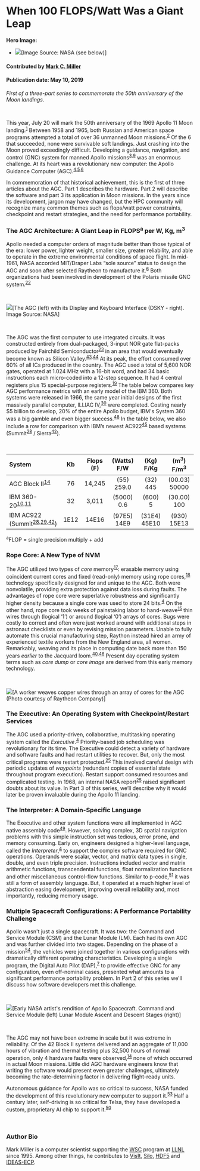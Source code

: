 # When 100 FLOPS/Watt Was a Giant Leap

**Hero Image:**

- <img src='https://github.com/betterscientificsoftware/images/raw/master/Blog_0429_Apollo1.jpg'/>[Image Source: NASA (see below)]

#### Contributed by [Mark C. Miller](https://github.com/markcmiller86)
#### Publication date: May 10, 2019

*First of a three-part series to commemorate the 50th anniversary of the Moon landings.*

<br>

This year, July 20 will mark the 50th anniversary of the 1969 Apollo 11 Moon
landing.<sup>[1]</sup> Between 1958 and 1965, both Russian and American space
programs attempted a total of over 36 unmanned Moon missions.<sup>[2]</sup>
Of the 6 that succeeded, none were survivable soft landings. Just crashing into
the Moon proved exceedingly difficult. Developing a guidance, navigation, and
control (GNC) system for manned Apollo missions<sup>[3],[9]</sup> was an
enormous challenge. At its heart was a revolutionary new computer: the Apollo
Guidance Computer (AGC).<sup>[4],[5],[6]</sup>

In commemoration of that historical achievement, this is the first of three
articles about the AGC. Part 1 describes the hardware. Part 2 will describe
the software and part 3 its application in Moon missions. In the years since its
development, jargon may have changed, but the HPC community will recognize
many common themes such as flops/watt power constraints, checkpoint and restart
strategies, and the need for performance portability.

### The AGC Architecture: A Giant Leap in FLOPS<sup>a</sup> per W, Kg, m<sup>3</sup> 

Apollo needed a computer orders of magnitude better than those typical of the
era: lower power, lighter weight, smaller size, greater reliability, and able
to operate in the extreme environmental conditions of space flight. In mid-1961,
NASA accorded MIT/Draper Labs “sole source” status to design the AGC and soon
after selected Raytheon to manufacture it.<sup>[6]</sup> Both organizations had
been involved in development of the Polaris missile GNC system.<sup>[22]</sup>

<br> 

<img src='https://github.com/betterscientificsoftware/images/raw/master/Blog_0429_computer_600_318.png' class='page lightbox' />[The AGC (left) with its Display and Keyboard Interface (DSKY - right). Image Source: NASA]

<br> 

The AGC was the first computer to use integrated circuits. It was constructed
entirely from dual-packaged, 3-input NOR gate flat-packs produced by Fairchild
Semiconductor<sup>[23]</sup> in an area that would eventually become known as
Silicon Valley.<sup>[43],[44]</sup> At its peak, the effort consumed over 60%
of all ICs produced in the country. The AGC used a total of 5,600 NOR gates,
operated at 1.024 MHz with a 16-bit word, and had 34 basic instructions each
micro-coded into a 12-step sequence. It had 4 central registers plus 15
special-purpose registers.<sup>[19]</sup> The table below compares key AGC
performance metrics with an early model of the IBM 360. Both systems were
released in 1966, the same year initial designs of the first massively parallel
computer, ILLIAC IV,<sup>[30]</sup> were completed. Costing nearly $5 billion
to develop, 20% of the entire Apollo budget, IBM's System 360 was a big gamble
and even bigger success.<sup>[48]</sup> In the table below, we also include a
row for comparison with IBM’s newest AC922<sup>[45]</sup> based systems
(Summit<sup>[28]</sup> / Sierra<sup>[42]</sup>).

<br> 

System | Kb | Flops (F) | (Watts) F/W | (Kg) F/Kg | (m<sup>3</sup>) F/m<sup>3</sup>
:--- | :---: | :---: | :---: | :---: | :---:
AGC Block II<sup>[14]</sup> | 76 | 14,245 | (55) 259.0 | (32) 445 | (00.03) 50000
IBM 360-20<sup>[10],[11]</sup> | 32 | 3,011 | (5000) 0.6 | (600) 5 | (30.00) 100
IBM AC922<br>(Summit<sup>[28],[29],[42]</sup>) | 1E12 | 14E16| (97E5) 14E9 | (31E4) 45E10 | (930) 15E13

<sup>a</sup>FLOP = single precision multiply + add

### Rope Core: A New Type of NVM

The AGC utilized two types of *core* memory<sup>[17]</sup>: erasable memory
using coincident current cores and fixed (read-only) memory using rope
cores,<sup>[18]</sup> technology specifically designed for and unique to the
AGC. Both were nonvolatile, providing extra protection against data loss during
faults. The advantages of rope core were superlative robustness and
significantly higher density because a single core was used to store
24 bits.<sup>[4]</sup> On the other hand, rope core took weeks of painstaking
labor to hand-weave<sup>[15]</sup> thin wires through (logical ‘1’) or around
(logical ‘0’) arrays of cores. Bugs were costly to correct and often were just
worked around with additional steps in astronaut checklists or even by revising
mission parameters. Unable to fully automate this crucial manufacturing step,
Raython instead hired an army of experienced textile workers from the New
England area, all women. Remarkably, weaving and its place in computing date
back more than 150 years *earlier* to the Jacquard loom.<sup>[40],[46]</sup>
Present day operating system terms such as *core dump* or *core image* are
derived from this early memory technology.

<br> 

<img src='https://github.com/betterscientificsoftware/images/raw/master/Blog_0429_RaytheonWorker_575_528.jpg' class='page lightbox' />[A worker weaves copper wires through an array of cores for the AGC (Photo courtesy of Raytheon Company)]

### The Executive: An Operating System with Checkpoint/Restart Services
The AGC used a priority-driven, collaborative, multitasking operating system
called the *Executive*.<sup>[4]</sup> Priority-based job scheduling was
revolutionary for its time. The Executive could detect a variety of hardware
and software faults and had restart utilities to recover. But, only the most
critical programs were restart protected.<sup>[25]</sup> This involved careful
design with periodic updates of *waypoints* (redundant copies of essential state
throughout program execution). Restart support consumed resources and
complicated testing. In 1968, an internal NASA report<sup>[25]</sup> raised
significant doubts about its value. In Part 3 of this series, we’ll describe why
it would later be proven invaluable during the Apollo 11 landing.

### The Interpreter: A Domain-Specific Language
The Executive and other system functions were all implemented in AGC native
assembly code<sup>[49]</sup>. However, solving complex, 3D spatial navigation
problems with this simple instruction set was tedious, error prone, and memory
consuming. Early on, engineers designed a higher-level language, called the
*Interpreter*,<sup>[4]</sup> to support the complex software required for GNC
operations. Operands were scalar, vector, and matrix data types in single,
double, and even triple precision. Instructions included vector and matrix
arithmetic functions, transcendental functions, float normalization functions
and other miscellaneous control-flow functions. Similar to p-code,<sup>[51]</sup>
it was still a form of assembly language. But, it operated at a much higher
level of abstraction easing development, improving overall reliability and,
most importantly, reducing memory usage.

### Multiple Spacecraft Configurations: A Performance Portability Challenge
Apollo wasn't just a single spacecraft. It was two: the Command and Service
Module (CSM) and the Lunar Module (LM). Each had its own AGC and was further
divided into two stages. Depending on the phase of a mission<sup>[54]</sup>,
the vehicles were joined together in various configurations with dramatically
different operating characteristics. Developing a single program, the Digital
Auto Pilot (DAP),<sup>[7]</sup> to provide effective GNC for any configuration,
even off-nominal cases, presented what amounts to a significant performance
portability problem. In Part 2 of this series we'll discuss how software
developers met this challenge.

<br> 

<img src='https://github.com/betterscientificsoftware/images/raw/master/Blog_0429_CSM_and_LM_600_338.png' class='page lightbox' />[Early NASA artist's rendition of Apollo Spacecraft. Command and Service Module (left) Lunar Module Ascent and Descent Stages (right)]

<br>

The AGC may not have been extreme in scale but it was extreme in reliability.
Of the 42 Block II systems delivered and an aggregate of 11,000 hours of
vibration and thermal testing plus 32,500 hours of normal operation, only
4 hardware faults were observed,<sup>[14]</sup> none of which occurred in
actual Moon missions. Little did AGC hardware engineers know that writing the
software would present even greater challenges, ultimately becoming the
rate-determining factor in delivering flight-ready units.

Autonomous guidance for Apollo was so critical to success, NASA funded the
development of this revolutionary new computer to support it.<sup>[53]</sup>
Half a century later, self-driving is so critical for Telsa, they have
developed a custom, proprietary AI chip to support it.<sup>[50]</sup>

<br>

### Author Bio

Mark Miller is a computer scientist supporting the
[WSC](https://wci.llnl.gov/about-us/weapon-simulation-and-computing)
program at [LLNL](https://www.llnl.gov) since 1995.
Among other things, he contributes to
[VisIt](https://wci.llnl.gov/simulation/computer-codes/visit),
[Silo](https://wci.llnl.gov/simulation/computer-codes/silo),
[HDF5](https://www.hdfgroup.org) and
[IDEAS-ECP](https://ideas-productivity.org/ideas-ecp/).

[1]: https://www.nasa.gov/mission_pages/apollo/missions/apollo11.html "Overview of Apollo 11 Mission {}"
[2]: https://en.wikipedia.org/wiki/Moon_landing "List of Moon missions since 1958 {}"
[3]: https://en.wikipedia.org/wiki/Apollo_PGNCS "What is Primary Guidance, Navigation and Control {}"
[4]: ftp://ssh.esac.esa.int/pub/ekuulker/Apollo15/The-Apollo-Guidance-Computer-Architecture-and-Operation.pdf "Whole book: 'Apollo Guidance Computer Architecture and Operation' {}"
[5]: https://en.wikipedia.org/wiki/Apollo_Guidance_Computer "Overview of AGC Architecture {}"
[6]: https://youtu.be/YIBhPsyYCiM "YouTube Video of Rope Core Manufacture {}"
[7]: https://pdfs.semanticscholar.org/0d44/2a1b41da2ccbffeda8aa2e1a7c2417ac71e0.pdf "Computer-Controlled Steering of the Apollo Spacecraft {Martin FH, Battin RH. 1968. Computer-Controlled Steering of the Apollo Spacecraft. J Spacecraft. 5(4):400-7}"
[9]: https://www.ibiblio.org/apollo/hrst/archive/1713.pdf "MIT Technical Report on Apollo Guidance and Navigation {}"
[10]: https://en.wikipedia.org/wiki/IBM_System/360_Model_20 "IBM 360/20 Specs {}"
[11]: http://www.bitsavers.org/pdf/ibm/360/fe/GC22-6820-12_System_360_Installation_Manual_Physical_Planning.pdf "IBM 360 Detailed Installation Manual {}"
[14]: https://www.ibiblio.org/apollo/klabs/history/history_docs/r713.pdf "Reliability History of the AGC {}"
[15]: https://youtu.be/P12r8DKHsak "Weaving Rope Core Memory {}"
[17]: https://en.wikipedia.org/wiki/Magnetic-core_memory "Description of Core Memory {}"
[18]: https://en.wikipedia.org/wiki/Core_rope_memory "Description of Rope Core Memory {}"
[19]: https://youtu.be/xx7Lfh5SKUQ "Amazingly Detailed Presentation on Architecture and Operation of the AGC {}"
[22]: https://www.computerhistory.org/revolution/real-time-computing/6/128/529 "Polaris Guidance System {}"
[23]: https://en.wikipedia.org/wiki/Fairchild_Semiconductor "Historical Note about Fairchild Semiconductor {}"
[25]: https://www.ibiblio.org/apollo/hrst/archive/1033.pdf "AGC Restart System Design {}"
[28]: https://www.ornl.gov/news/ornl-launches-summit-supercomputer "ORNL Launch of Summit {}"
[29]: https://www.top500.org/green500/list/2018/11/ "Top Green 500 List, November 2018 {}"
[30]: https://en.wikipedia.org/wiki/ILLIAC_IV "Description of Illiac IV {}"
[40]: https://en.wikipedia.org/wiki/Jacquard_loom#Importance_in_computing "Jacquard Loom & Computing {}"
[42]: https://hpc.llnl.gov/hardware/platforms/sierra "LLNL Description of Sierra {}"
[43]: https://www.computerworld.com/article/2525898/app-development/nasa-s-apollo-technology-has-changed-history.html "Historical Impact of AGC on Computing Technology {}"
[44]: https://airandspace.si.edu/stories/editorial/apollo-guidance-computer-and-first-silicon-chips "Historical Impact of AGC on Chip Manufacture {}"
[45]: https://www.ibm.com/us-en/marketplace/power-systems-ac922 "Description of IBM AC922 Systems {}"
[46]: http://www.computersciencelab.com/ComputerHistory/History.htm "Illustrated History of Computers {}"
[47]: https://youtu.be/P12r8DKHsak?t=35 "Rope Memory Description {}"
[48]: https://www.telegraph.co.uk/technology/news/10719418/IBMs-5bn-gamble-revolutionary-computer-turns-50.html "IBM $5B Gamble with System 360 {}"
[49]: https://www.ibiblio.org/apollo/assembly_language_manual.html "AGC Assembly Language Manual {}"
[50]: https://www.theverge.com/2019/4/22/18511594/tesla-new-self-driving-chip-is-here-and-this-is-your-best-look-yet "Tesla's new AI Chip {}"
[51]: https://en.wikipedia.org/wiki/P-code_machine "Example of a P-code language {}"
[52]: https://history.nasa.gov/computers/Part1.html "NASA archive on Computers in Spaceflight {}"
[53]: https://history.nasa.gov/computers/Ch2-1.html "The need for an on-board computer {}"
[54]: https://github.com/betterscientificsoftware/images/raw/master/397_apollo_flightdiagram.jpg "NASA Apollo flight plan diagram created by NASA in 1967 to illustrate the flight path and key mission events for the upcoming Apollo missions to the Moon. To allow our readers to explore the image in more detail we include a link to the full-res image here. {}"

<!---
Image copyright source info…
  Two are public domain...
      * https://commons.wikimedia.org/wiki/File:NASA_spacecraft_comparison.jpg
      * https://en.wikipedia.org/wiki/Apollo_Guidance_Computer#/media/File:Agc_view.jpg
  The Raytheon image I received approval email from Raytheon customer relations
--->

<!---
Publish: preview
Categories: performance
Topics: high-performance computing, performance portability
Tags: bssw-blog-article
Level: 2
Prerequisites: default
Aggregate: none
--->

